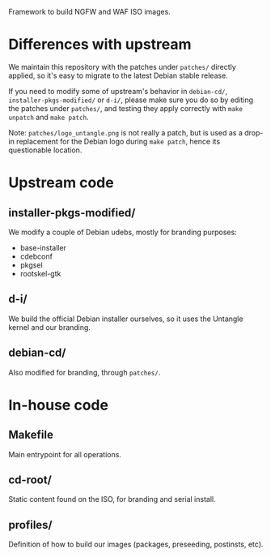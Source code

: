 Framework to build NGFW and WAF ISO images.

# Differences with upstream

We maintain this repository with the patches under `patches/` directly
applied, so it's easy to migrate to the latest Debian stable release.

If you need to modify some of upstream's behavior in `debian-cd/`,
`installer-pkgs-modified/` or `d-i/`, please make sure you do so by
editing the patches under `patches/`, and testing they apply correctly
with `make unpatch` and `make patch`.

Note: `patches/logo_untangle.png` is not really a patch, but is used as
a drop-in replacement for the Debian logo during `make patch`, hence its
questionable location.

# Upstream code

## installer-pkgs-modified/

We modify a couple of Debian udebs, mostly for branding purposes:

- base-installer
- cdebconf
- pkgsel
- rootskel-gtk

## d-i/

We build the official Debian installer ourselves, so it uses the
Untangle kernel and our branding.

## debian-cd/

Also modified for branding, through `patches/`.

# In-house code

## Makefile

Main entrypoint for all operations.

## cd-root/

Static content found on the ISO, for branding and serial install.

## profiles/

Definition of how to build our images (packages, preseeding, postinsts,
etc).
